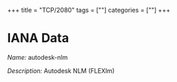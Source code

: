 +++
title = "TCP/2080"
tags = [""]
categories = [""]
+++

# IANA Data

_Name:_ autodesk-nlm

_Description:_ Autodesk NLM (FLEXlm)

